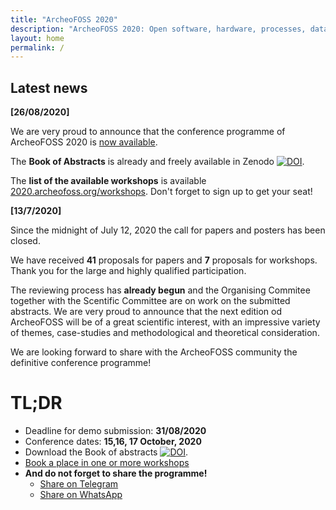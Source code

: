 ```yaml
---
title: "ArcheoFOSS 2020"
description: "ArcheoFOSS 2020: Open software, hardware, processes, data and formats in archaeological research"
layout: home
permalink: /
---
```


## Latest news

**[26/08/2020]**

We are very proud to announce that the conference programme of ArcheoFOSS 2020 is [now available](./programme).

The **Book of Abstracts** is already and freely available in Zenodo [![DOI](https://zenodo.org/badge/DOI/10.5281/zenodo.4002961.svg)](https://doi.org/10.5281/zenodo.4002961).


The **list of the available workshops** is available [2020.archeofoss.org/workshops](./workshops). Don't forget to sign up to get your seat!

**[13/7/2020]**

Since the midnight of July 12, 2020 the call for papers and posters has been closed.

We have received **41** proposals for papers and **7** proposals for workshops. Thank you for the large and highly qualified participation.

The reviewing process has **already begun** and the Organising Commitee together with the Scentific Committee are on work on the submitted abstracts. We are very proud to announce that the next edition od ArcheoFOSS will be of a great scientific interest, with an impressive variety of themes, case-studies and methodological and theoretical consideration.

We are looking forward to share with the ArcheoFOSS community the definitive conference programme!


# TL;DR
- Deadline for demo submission: **31/08/2020**
- Conference dates: **15,16, 17 October, 2020**
- Download the Book of abstracts [![DOI](https://zenodo.org/badge/DOI/10.5281/zenodo.4002961.svg)](https://doi.org/10.5281/zenodo.4002961).
- [Book a place in one or more workshops](/workshops)
- **And do not forget to share the programme!**
    - [Share on Telegram](https://telegram.me/share/url?url=https://2020.archeofoss.org&text=Available+programme+of+ArcheoFOSS+2020)
    - [Share on WhatsApp](https://wa.me/?text=https://2020.archeofoss.org+Available+programme+of+ArcheoFOSS+2020)